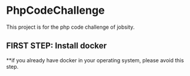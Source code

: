 # PhpCodeChallenge

This project is for the php code challenge of jobsity.

## FIRST STEP: Install docker
**if you already have docker in your operating system, please avoid this step.
